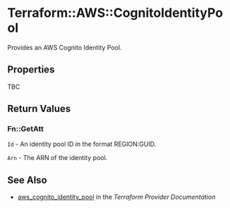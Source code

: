 # Terraform::AWS::CognitoIdentityPool

Provides an AWS Cognito Identity Pool.

## Properties

TBC

## Return Values

### Fn::GetAtt

`Id` - An identity pool ID in the format REGION:GUID.

`Arn` - The ARN of the identity pool.

## See Also

* [aws_cognito_identity_pool](https://www.terraform.io/docs/providers/aws/r/cognito_identity_pool.html) in the _Terraform Provider Documentation_